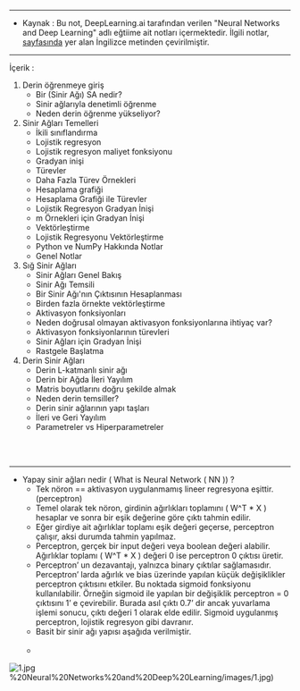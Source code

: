 <hr>

* Kaynak : 
Bu not, DeepLearning.ai tarafından verilen "Neural Networks and Deep Learning" adlı eğtiime ait notları içermektedir.
İlgili notlar, [sayfasında](https://github.com/quanghuy0497/Deep-Learning-Specialization/tree/main/Course%201%20-%20Neural%20Network%20and%20Deep%20Learning) yer alan İngilizce metinden çevirilmiştir. <br>

<hr>


İçerik : <br>
1) Derin öğrenmeye giriş
    * Bir (Sinir Ağı) SA nedir?
    * Sinir ağlarıyla denetimli öğrenme
    * Neden derin öğrenme yükseliyor?
2) Sinir Ağları Temelleri
    * İkili sınıflandırma
    * Lojistik regresyon
    * Lojistik regresyon maliyet fonksiyonu
    * Gradyan inişi
    * Türevler
    * Daha Fazla Türev Örnekleri
    * Hesaplama grafiği
    * Hesaplama Grafiği ile Türevler
    * Lojistik Regresyon Gradyan İnişi
    * m Örnekleri için Gradyan İnişi
    * Vektörleştirme
    * Lojistik Regresyonu Vektörleştirme
    * Python ve NumPy Hakkında Notlar
    * Genel Notlar
3) Sığ Sinir Ağları
    * Sinir Ağları Genel Bakış
    * Sinir Ağı Temsili
    * Bir Sinir Ağı'nın Çıktısının Hesaplanması
    * Birden fazla örnekte vektörleştirme
    * Aktivasyon fonksiyonları
    * Neden doğrusal olmayan aktivasyon fonksiyonlarına ihtiyaç var?
    * Aktivasyon fonksiyonlarının türevleri
    * Sinir Ağları için Gradyan İnişi
    * Rastgele Başlatma
4) Derin Sinir Ağları
    * Derin L-katmanlı sinir ağı
    * Derin bir Ağda İleri Yayılım
    * Matris boyutlarını doğru şekilde almak
    * Neden derin temsiller?
    * Derin sinir ağlarının yapı taşları
    * İleri ve Geri Yayılım
    * Parametreler vs Hiperparametreler


<br> <br>
<hr>


* Yapay sinir ağları nedir ( What is Neural Network ( NN )) ? 
    - Tek nöron == aktivasyon uygulanmamış lineer regresyona eşittir. (perceptron)
    - Temel olarak tek nöron, girdinin ağırlıkları toplamını ( W^T * X ) hesaplar ve sonra bir eşik değerine göre çıktı tahmin edilir. 
    - Eğer girdiye ait ağırlıklar toplamı eşik değeri geçerse, perceptron çalışır, aksi durumda tahmin yapılmaz.
    - Perceptron, gerçek bir input değeri veya boolean değeri alabilir. Ağırlıklar toplamı ( W^T * X ) değeri 0 ise perceptron 0 çıktısı üretir.
    - Perceptron’ un dezavantajı, yalnızca binary çıktılar sağlamasıdır. Perceptron’ larda ağırlık ve bias üzerinde yapılan küçük değişiklikler perceptron çıktısını etkiler. Bu noktada sigmoid fonksiyonu kullanılabilir. Örneğin sigmoid ile yapılan bir değişiklik perceptron = 0 çıktısını 1’ e çevirebilir. Burada asıl çıktı 0.7’ dir ancak yuvarlama işlemi sonucu, çıktı değeri 1 olarak elde edilir. Sigmoid uygulanmış perceptron, lojistik regresyon gibi davranır. 
    - Basit bir sinir ağı yapısı aşağıda verilmiştir.<br><br>
    -
![1.jpg](https://github.com/SeymaAtmaca/Deep-Learning-Specialization/blob/main/1)%20Neural%20Networks%20and%20Deep%20Learning/images/1.jpg)





















